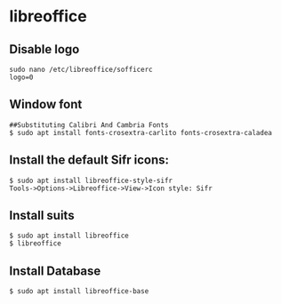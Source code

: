 libreoffice
===========

## Disable logo

    sudo nano /etc/libreoffice/sofficerc
    logo=0

## Window font

    ##Substituting Calibri And Cambria Fonts
    $ sudo apt install fonts-crosextra-carlito fonts-crosextra-caladea

## Install the default Sifr icons:

    $ sudo apt install libreoffice-style-sifr
    Tools->Options->Libreoffice->View->Icon style: Sifr

## Install suits

    $ sudo apt install libreoffice
    $ libreoffice

## Install Database

    $ sudo apt install libreoffice-base
